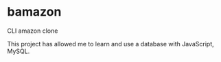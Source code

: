 # bamazon

<p>CLI amazon clone<p>

<p> This project has allowed me to learn and use a database with JavaScript, MySQL. </p>